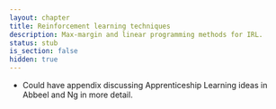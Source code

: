 ```yaml
---
layout: chapter
title: Reinforcement learning techniques
description: Max-margin and linear programming methods for IRL.
status: stub
is_section: false
hidden: true
---
```


- Could have appendix discussing Apprenticeship Learning ideas in Abbeel and Ng in more detail.
